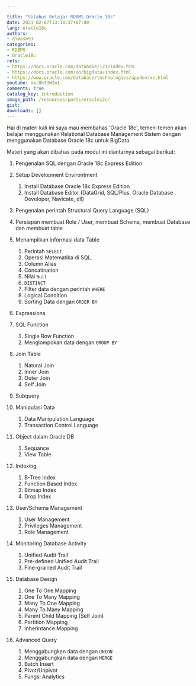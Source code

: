 ```yaml
---

title: "Silabus Belajar RDBMS Oracle 18c"
date: 2021-02-07T13:18:37+07:00
lang: oracle18c
authors:
- dimasm93
categories:
- RDBMS
- Oracle18c
refs: 
- https://docs.oracle.com/database/121/index.htm
- https://docs.oracle.com/en/bigdata/index.html
- https://www.oracle.com/database/technologies/appdev/xe.html
youtube: Va-DhT3W2nI
comments: true
catalog_key: introduction
image_path: /resources/posts/oracle12c/
gist: 
downloads: []
---
```


Hai di materi kali ini saya mau membahas 'Oracle 18c', temen-temen akan belajar menggunakan Relational Database Management Sistem dengan menggunakan Database Oracle 18c untuk BigData.

Materi yang akan dibahas pada modul ini diantarnya sebagai berikut:

<!--more-->

1. Pengenalan SQL dengan Oracle 18c Express Edition
2. Setup Development Environtment
    1. Install Database Oracle 18c Express Edition
    2. Install Database Editor (DataGrid, SQL/Plus, Oracle Database Developer, Navicate, dll)
3. Pengenalan perintah Structural Query Language (SQL)
4. Persiapan membuat Role / User, membuat Schema, membuat Database dan membuat table
5. Menampilkan informasi data Table
    1. Perintah `SELECT`
    2. Operasi Matematika di SQL.
    3. Column Alias
    4. Concatination
    5. Nilai `Null`
    6. `DISTINCT`
    7. Filter data dengan perintah `WHERE`
    8. Logical Condition
    9. Sorting Data dengan `ORDER BY`
6. Expressions
7. SQL Function
    1. Single Row Function
    2. Menglompokan data dengan `GROUP BY`
8. Join Table
    1. Natural Join
    2. Inner Join
    3. Outer Join
    4. Self Join
9. Subquery
10. Manipulasi Data
    1. Data Manipulation Language
    2. Transaction Control Language

11. Object dalam Oracle DB
    1. Sequance
    2. View Table
12. Indexing
    1. B-Tree Index
    2. Function Based Index
    3. Bitmap Index
    4. Drop Index
13. User/Schema Management
    1. User Management
    2. Privileges Management
    3. Role Management
14. Monitoring Database Activity
    1. Unified Audit Trail
    2. Pre-defined Unified Audit Trail
    3. Fine-grained Audit Trail
15. Database Design
    1. One To One Mapping
    2. One To Many Mapping
    3. Many To One Mapping
    4. Many To Many Mapping
    5. Parent Child Mapping (Self Join)
    6. Partition Mapping
    7. Inherintance Mapping
16. Advanced Query
    1. Menggabungkan data dengan `UNION`
    2. Menggabungkan data dengan `MERGE`
    3. Batch Insert
    4. Pivot/Unpivot
    5. Fungsi Analytics
